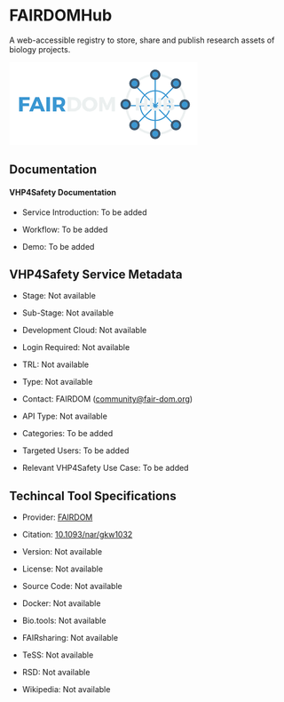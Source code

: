 
# FAIRDOMHub

<!--- This file is autogenerated. Edit fairdomhub.json to make changes in this page. ---> 

A web-accessible registry to store, share and publish research assets of biology projects.

![FAIRDOMHub logo](https://raw.githubusercontent.com/VHP4Safety/cloud/main/docs/service/fairdomhub.png)

## Documentation

#### VHP4Safety Documentation

* Service Introduction: To be added

* Workflow: To be added

* Demo: To be added

<h4 id='tess-widget-materials-header'></h4>

<div id='tess-widget-materials-list' class='tess-widget tess-widget-list'></div>
<script>
  function initTeSSWidgets() {
    var query = 'fairdomhub';
    if (query.trim() != '') {
      TessWidget.Materials(document.getElementById('tess-widget-materials-list'),
                           'SimpleList',
                           {
                             opts: {
                               enableSearch: false
                             },
                             params: {
                               pageSize: 5,
                               q: query
                             }
                           });
      document.getElementById('tess-widget-materials-header').innerHTML = 'Documentation from ELIXIR TeSS'
    }
}
</script>
<script async='' defer='' src='https://elixirtess.github.io/TeSS_widgets/components/js/tess-widget-standalone.js' onload='initTeSSWidgets()'></script>

## VHP4Safety Service Metadata

* Stage: Not available

* Sub-Stage: Not available

* Development Cloud: Not available

* Login Required: Not available

* TRL: Not available

* Type: Not available

* Contact: FAIRDOM (community@fair-dom.org)

* API Type: Not available

* Categories: To be added

* Targeted Users: To be added

* Relevant VHP4Safety Use Case: To be added

## Techincal Tool Specifications

* Provider: [FAIRDOM](https://fair-dom.org/)

* Citation: [10.1093/nar/gkw1032](https://doi.org/10.1093/nar/gkw1032)

* Version: Not available

* License: Not available

* Source Code: Not available

* Docker: Not available

* Bio.tools: Not available

* FAIRsharing: Not available

* TeSS: Not available

* RSD: Not available

* Wikipedia: Not available

<script type="application/ld+json">
  {
    "@context": "https://schema.org/",
    "@type": "SoftwareApplication",
    "http://purl.org/dc/terms/conformsTo": {
      "@type": "CreativeWork", "@id": "https://bioschemas.org/profiles/ComputationalTool/1.0-RELEASE"
    },
    "@id" : "https://vhp4safety.github.io/cloud/service/fairdomhub",
    "name": "FAIRDOMHub",
    "description": "A web-accessible registry to store, share and publish research assets of biology projects.",
    "url": ""
  }
</script>
